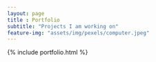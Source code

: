 ```yaml
--- 
layout: page
title : Portfolio 
subtitle: "Projects I am working on" 
feature-img: "assets/img/pexels/computer.jpeg"
---
```


{% include portfolio.html %}
